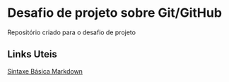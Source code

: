 # Desafio de projeto sobre Git/GitHub
Repositório criado para o desafio de projeto
## Links Uteis
[Sintaxe Básica Markdown](https://www.markdownguide.org/basic-syntax/)
